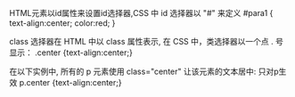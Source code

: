 HTML元素以id属性来设置id选择器,CSS 中 id 选择器以 "#" 来定义
#para1
{
    text-align:center;
    color:red;
}

class 选择器在 HTML 中以 class 属性表示, 在 CSS 中，类选择器以一个点 . 号显示：
.center {text-align:center;}

在以下实例中, 所有的 p 元素使用 class="center" 让该元素的文本居中:
只对p生效
p.center {text-align:center;}



